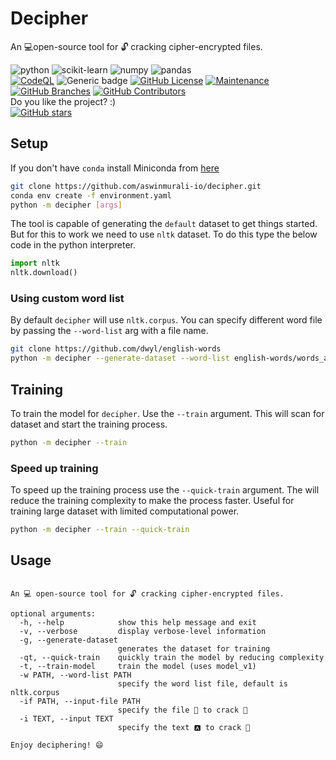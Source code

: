 # Decipher
An 💻open-source tool for 🔓 cracking cipher-encrypted files.

![python](https://img.shields.io/badge/Python-3776AB?style=for-the-badge&logo=python&logoColor=white)
![scikit-learn](https://img.shields.io/badge/scikit_learn-F7931E?style=for-the-badge&logo=scikit-learn&logoColor=white)
![numpy](https://img.shields.io/badge/Numpy-777BB4?style=for-the-badge&logo=numpy&logoColor=white)
![pandas](https://img.shields.io/badge/Pandas-2C2D72?style=for-the-badge&logo=pandas&logoColor=white)
</br>
[![CodeQL](https://github.com/aswinmurali-io/decipher/actions/workflows/codeql-analysis.yml/badge.svg)](https://github.com/aswinmurali-io/decipher/actions/workflows/codeql-analysis.yml)
![Generic badge](https://img.shields.io/badge/welcome-decipher-green.svg)
[![GitHub License](https://img.shields.io/github/license/aswinmurali-io/decipher.svg)](https://github.com/aswinmurali-io/decipher/blob/master/LICENSE)
[![Maintenance](https://img.shields.io/badge/maintained-yes-green.svg)](https://github.com/aswinmurali-io/decipher/graphs/commit-activity)
[![GitHub Branches](https://badgen.net/github/branches/aswinmurali-io/decipher)](https://github.com/aswinmurali-io/decipher/)
[![GitHub Contributors](https://img.shields.io/github/contributors/aswinmurali-io/decipher.svg)](https://github.com/aswinmurali-io/decipher/badges/graphs/contributors/)
</br>
Do you like the project? :)</br>
[![GitHub stars](https://img.shields.io/github/stars/aswinmurali-io/decipher.svg?style=social&label=Star&maxAge=2592000)](https://GitHub.com/aswinmurali-io/decipher.svg/stargazers/)

## Setup

If you don't have `conda` install Miniconda from [here](https://docs.conda.io/en/latest/miniconda.html)

```bash
git clone https://github.com/aswinmurali-io/decipher.git
conda env create -f environment.yaml
python -m decipher [args]
```

The tool is capable of generating the `default` dataset to get things started. But
for this to work we need to use `nltk` dataset. To do this type the below code in the python interpreter.

```python
import nltk
nltk.download()
```

### Using custom word list

By default `decipher` will use `nltk.corpus`. You can specify different word file by
passing the `--word-list` arg with a file name.

```bash
git clone https://github.com/dwyl/english-words
python -m decipher --generate-dataset --word-list english-words/words_alpha.txt
```

## Training

To train the model for `decipher`. Use the `--train` argument. This will scan for
dataset and start the training process.

```bash
python -m decipher --train
```

### Speed up training

To speed up the training process use the `--quick-train` argument. The will reduce
the training complexity to make the process faster. Useful for training large
dataset with limited computational power.

```bash
python -m decipher --train --quick-train
```

## Usage

```

An 💻 open-source tool for 🔓 cracking cipher-encrypted files.

optional arguments:
  -h, --help            show this help message and exit
  -v, --verbose         display verbose-level information
  -g, --generate-dataset
                        generates the dataset for training
  -qt, --quick-train    quickly train the model by reducing complexity
  -t, --train-model     train the model (uses model_v1)
  -w PATH, --word-list PATH
                        specify the word list file, default is nltk.corpus
  -if PATH, --input-file PATH
                        specify the file 📄 to crack 🔑
  -i TEXT, --input TEXT
                        specify the text 🅰 to crack 🔑

Enjoy deciphering! 😄
```
